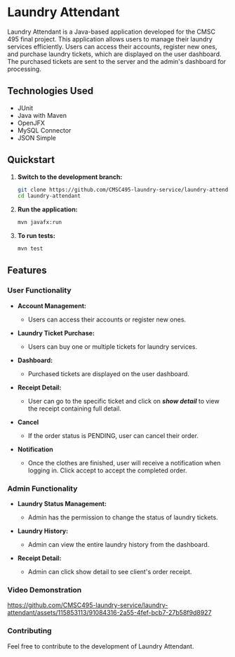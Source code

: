 # Laundry Attendant

Laundry Attendant is a Java-based application developed for the CMSC 495 final project. This application allows users to manage their laundry services efficiently. Users can access their accounts, register new ones, and purchase laundry tickets, which are displayed on the user dashboard. The purchased tickets are sent to the server and the admin's dashboard for processing.

## Technologies Used

- JUnit
- Java with Maven
- OpenJFX
- MySQL Connector
- JSON Simple

## Quickstart

1. **Switch to the development branch:**
    ```bash
    git clone https://github.com/CMSC495-laundry-service/laundry-attendant.git
    cd laundry-attendant
    ```

2. **Run the application:**
    ```bash
    mvn javafx:run
    ```

3. **To run tests:**
    ```bash
    mvn test
    ```

## Features

### User Functionality

- **Account Management:**
  - Users can access their accounts or register new ones.

- **Laundry Ticket Purchase:**
  - Users can buy one or multiple tickets for laundry services.

- **Dashboard:**
  - Purchased tickets are displayed on the user dashboard.
 
- **Receipt Detail:**
  - User can go to the specific ticket and click on **_show detail_** to view the receipt containing full detail.
 
- **Cancel**
  - If the order status is PENDING, user can cancel their order.
 
- **Notification**
  - Once the clothes are finished, user will receive a notification when logging in. Click accept to accept the completed order.

### Admin Functionality

- **Laundry Status Management:**
  - Admin has the permission to change the status of laundry tickets.

- **Laundry History:**
  - Admin can view the entire laundry history from the dashboard.

- **Receipt Detail:**
  - Admin can click show detail to see client's order receipt.

### Video Demonstration


https://github.com/CMSC495-laundry-service/laundry-attendant/assets/115853113/91084316-2a55-4fef-bcb7-27b58f9d8927



### Contributing

Feel free to contribute to the development of Laundry Attendant.

